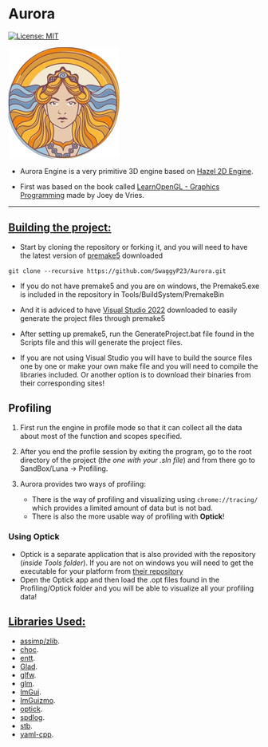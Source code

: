 # Aurora 
[![License: MIT](https://img.shields.io/badge/License-MIT-blue)](https://github.com/SwaggyP23/Aurora/blob/main/LICENSE)

![\t\tAurora Logo](/Resources/Icons/Auroraicon1.png?raw=true "Aurora")

- Aurora Engine is a very primitive 3D engine based on [Hazel 2D Engine](https://github.com/TheCherno/Hazel). 

- First was based on the book called [LearnOpenGL - Graphics Programming](https://learnopengl.com/) made by Joey de Vries.

***

## <ins>Building the project: </ins>
- Start by cloning the repository or forking it, and you will need to have the latest version of [premake5](https://premake.github.io/download/) downloaded

```
git clone --recursive https://github.com/SwaggyP23/Aurora.git
```

- If you do not have premake5 and you are on windows, the Premake5.exe is included in the repository in Tools/BuildSystem/PremakeBin

- And it is adviced to have [Visual Studio 2022](https://visualstudio.microsoft.com/vs/) downloaded to easily generate the project files through premake5

- After setting up premake5, run the GenerateProject.bat file found in the Scripts file and this will generate the project files.

- If you are not using Visual Studio you will have to build the source files one by one or make your own make file and you will need to compile the libraries included. Or another option is to download their binaries from their corresponding sites!

## Profiling

1. First run the engine in profile mode so that it can collect all the data about most of the function and scopes specified.

2. After you end the profile session by exiting the program, go to the root directory of the project (*the one with your .sln file*) and from there go to SandBox/Luna -> Profiling.

3. Aurora provides two ways of profiling:
    - There is the way of profiling and visualizing using `chrome://tracing/` which provides a limited amount of data but is not bad.
    - There is also the more usable way of profiling with **Optick**!

### Using Optick

- Optick is a separate application that is also provided with the repository (*inside Tools folder*). If you are not on windows you will need to get the executable for your platform from [their repository](https://github.com/bombomby/optick)
- Open the Optick app and then load the .opt files found in the Profiling/Optick folder and you will be able to visualize all your profiling data!

## <ins>Libraries Used:</ins>

- [assimp/zlib](https://github.com/assimp/assimp).
- [choc](https://github.com/Tracktion/choc).
- [entt](https://github.com/skypjack/entt).
- [Glad](https://github.com/Dav1dde/glad/tree/master).
- [glfw](https://github.com/glfw/glfw).
- [glm](https://github.com/g-truc/glm).
- [ImGui](https://github.com/ocornut/imgui).
- [ImGuizmo](https://github.com/CedricGuillemet/ImGuizmo).
- [optick](https://github.com/bombomby/optick).
- [spdlog](https://github.com/gabime/spdlog).
- [stb](https://github.com/nothings/stb).
- [yaml-cpp](https://github.com/jbeder/yaml-cpp).